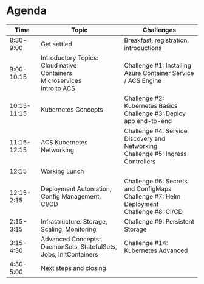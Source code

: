 # Agenda 

| Time | Topic | Challenges |
| ---- | ----- | ----------- |
| 8:30-9:00 | Get settled | Breakfast, registration, introductions |
| 9:00-10:15 | Introductory Topics:<br>Cloud native<br>Containers<br>Microservices<br>Intro to ACS | Challenge #1: Installing Azure Container Service / ACS Engine |
| 10:15-11:15 | Kubernetes Concepts | Challenge #2: Kubernetes Basics<br>Challenge #3: Deploy app end-to-end |
| 11:15-12:15 | ACS Kubernetes Networking | Challenge #4: Service Discovery and Networking<br>Challenge #5: Ingress Controllers |
| 12:15 | Working Lunch | |
| 12:15-2:15 | Deployment Automation, Config Management, CI/CD | Challenge #6: Secrets and ConfigMaps<br>Challenge #7: Helm Deployment<br>Challenge #8: CI/CD |
| 2:15-3:15 | Infrastructure: Storage, Scaling, Monitoring | Challenge #9: Persistent Storage | Challenge #10: Scaling<br>Challenge #11: Monitoring & Logging<br>Challenge #12: Troubleshooting & Debugging |
| 3:15-4:30 | Advanced Concepts: DaemonSets, StatefulSets, Jobs, InitContainers | Challenge #14: Kubernetes Advanced |
| 4:30-5:00 | Next steps and closing |  |

